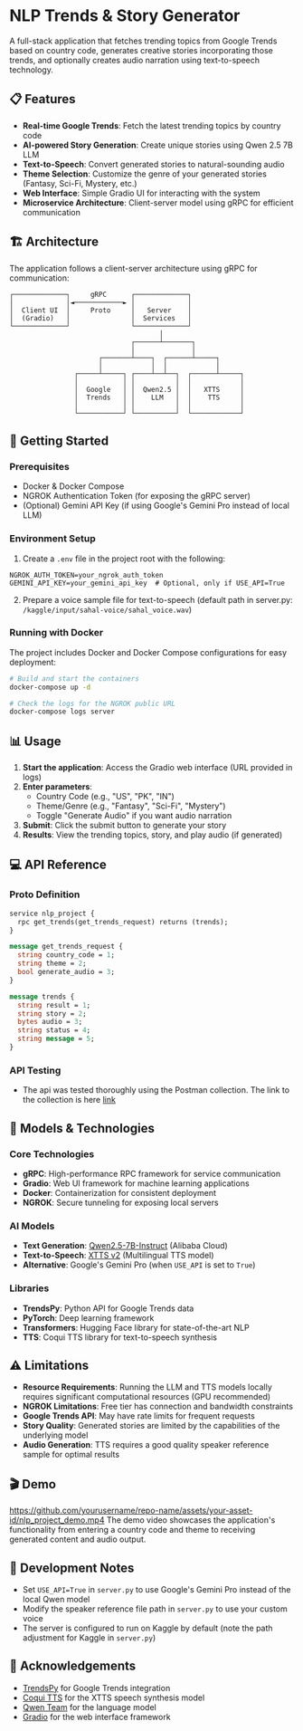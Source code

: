 # NLP Trends & Story Generator

A full-stack application that fetches trending topics from Google Trends based on country code, generates creative stories incorporating those trends, and optionally creates audio narration using text-to-speech technology.

## 📋 Features

- **Real-time Google Trends**: Fetch the latest trending topics by country code
- **AI-powered Story Generation**: Create unique stories using Qwen 2.5 7B LLM
- **Text-to-Speech**: Convert generated stories to natural-sounding audio
- **Theme Selection**: Customize the genre of your generated stories (Fantasy, Sci-Fi, Mystery, etc.)
- **Web Interface**: Simple Gradio UI for interacting with the system
- **Microservice Architecture**: Client-server model using gRPC for efficient communication

## 🏗️ Architecture

The application follows a client-server architecture using gRPC for communication:

```
┌─────────────┐     gRPC      ┌─────────────┐
│             │◄────────────► │             │
│  Client UI  │     Proto     │   Server    │
│  (Gradio)   │               │  Services   │
└─────────────┘               └─────────────┘
                                     │
                              ┌──────┴───────┐
                              │              │
                      ┌───────┴────┐  ┌──────┴─────┐
                      │            │  │            │
                ┌─────┴─────┐ ┌────┴──┴──┐  ┌──────┴─────┐
                │           │ │          │  │            │
                │  Google   │ │  Qwen2.5 │  │   XTTS     │
                │  Trends   │ │    LLM   │  │    TTS     │
                │           │ │          │  │            │
                └───────────┘ └──────────┘  └────────────┘
```

## 🚀 Getting Started

### Prerequisites

- Docker & Docker Compose
- NGROK Authentication Token (for exposing the gRPC server)
- (Optional) Gemini API Key (if using Google's Gemini Pro instead of local LLM)

### Environment Setup

1. Create a `.env` file in the project root with the following:

```
NGROK_AUTH_TOKEN=your_ngrok_auth_token
GEMINI_API_KEY=your_gemini_api_key  # Optional, only if USE_API=True
```

2. Prepare a voice sample file for text-to-speech (default path in server.py: `/kaggle/input/sahal-voice/sahal_voice.wav`)

### Running with Docker

The project includes Docker and Docker Compose configurations for easy deployment:

```bash
# Build and start the containers
docker-compose up -d

# Check the logs for the NGROK public URL
docker-compose logs server
```

## 📊 Usage

1. **Start the application**: Access the Gradio web interface (URL provided in logs)
2. **Enter parameters**:
   - Country Code (e.g., "US", "PK", "IN")
   - Theme/Genre (e.g., "Fantasy", "Sci-Fi", "Mystery")
   - Toggle "Generate Audio" if you want audio narration
3. **Submit**: Click the submit button to generate your story
4. **Results**: View the trending topics, story, and play audio (if generated)

## 💻 API Reference

### Proto Definition

```protobuf
service nlp_project {
  rpc get_trends(get_trends_request) returns (trends);
}

message get_trends_request {
  string country_code = 1;
  string theme = 2;
  bool generate_audio = 3;
}

message trends {
  string result = 1;
  string story = 2;
  bytes audio = 3;
  string status = 4;
  string message = 5;
}
```

### API Testing
- The api was tested thoroughly using the Postman collection. The link to the collection is here [link](https://www.postman.com/zainulwahab/workspace/zain-ul-wahab-s-workspace/collection/6817aef0cccde77c367fe9a8?action=share&creator=44661341)

## 🧠 Models & Technologies

### Core Technologies
- **gRPC**: High-performance RPC framework for service communication
- **Gradio**: Web UI framework for machine learning applications
- **Docker**: Containerization for consistent deployment
- **NGROK**: Secure tunneling for exposing local servers

### AI Models
- **Text Generation**: [Qwen2.5-7B-Instruct](https://huggingface.co/Qwen/Qwen2.5-7B-Instruct) (Alibaba Cloud)
- **Text-to-Speech**: [XTTS v2](https://huggingface.co/coqui/XTTS-v2) (Multilingual TTS model)
- **Alternative**: Google's Gemini Pro (when `USE_API` is set to `True`)

### Libraries
- **TrendsPy**: Python API for Google Trends data
- **PyTorch**: Deep learning framework
- **Transformers**: Hugging Face library for state-of-the-art NLP
- **TTS**: Coqui TTS library for text-to-speech synthesis

## ⚠️ Limitations

- **Resource Requirements**: Running the LLM and TTS models locally requires significant computational resources (GPU recommended)
- **NGROK Limitations**: Free tier has connection and bandwidth constraints
- **Google Trends API**: May have rate limits for frequent requests
- **Story Quality**: Generated stories are limited by the capabilities of the underlying model
- **Audio Generation**: TTS requires a good quality speaker reference sample for optimal results

## 🎬 Demo
https://github.com/yourusername/repo-name/assets/your-asset-id/nlp_project_demo.mp4
The demo video showcases the application's functionality from entering a country code and theme to receiving generated content and audio output.
## 📝 Development Notes

- Set `USE_API=True` in `server.py` to use Google's Gemini Pro instead of the local Qwen model
- Modify the speaker reference file path in `server.py` to use your custom voice
- The server is configured to run on Kaggle by default (note the path adjustment for Kaggle in `server.py`)

## 👏 Acknowledgements

- [TrendsPy](https://github.com/jayfk/trendspy) for Google Trends integration
- [Coqui TTS](https://github.com/coqui-ai/TTS) for the XTTS speech synthesis model
- [Qwen Team](https://huggingface.co/Qwen) for the language model
- [Gradio](https://gradio.app/) for the web interface framework
